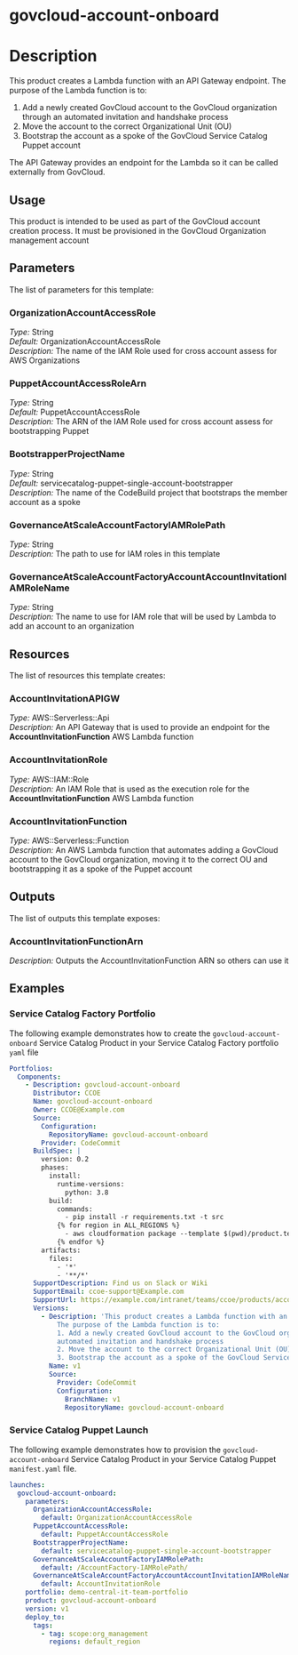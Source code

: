 # govcloud-account-onboard
# Description
This product creates a Lambda function with an API Gateway endpoint. The purpose of the Lambda function is to:
1. Add a newly created GovCloud account to the GovCloud organization through an automated invitation and handshake process
2. Move the account to the correct Organizational Unit (OU)
3. Bootstrap the account as a spoke of the GovCloud Service Catalog Puppet account
 
The API Gateway provides an endpoint for the Lambda so it can be called externally from GovCloud. 

## Usage
This product is intended to be used as part of the GovCloud account creation process. It must be provisioned in the GovCloud Organization management account

## Parameters
The list of parameters for this template:

### OrganizationAccountAccessRole 
*Type:* String  
*Default:* OrganizationAccountAccessRole  
*Description:* The name of the IAM Role used for cross account assess for AWS Organizations 
### PuppetAccountAccessRoleArn 
*Type:* String  
*Default:* PuppetAccountAccessRole  
*Description:* The ARN of the IAM Role used for cross account assess for bootstrapping Puppet
### BootstrapperProjectName 
*Type:* String  
*Default:* servicecatalog-puppet-single-account-bootstrapper  
*Description:* The name of the CodeBuild project that bootstraps the member account as a spoke
### GovernanceAtScaleAccountFactoryIAMRolePath 
*Type:* String  
*Description:* The path to use for IAM roles in this template
### GovernanceAtScaleAccountFactoryAccountAccountInvitationIAMRoleName 
*Type:* String  
*Description:* The name to use for IAM role that will be used by Lambda to add an account to an organization

## Resources
The list of resources this template creates:

### AccountInvitationAPIGW 
*Type:* AWS::Serverless::Api  
*Description:* An API Gateway that is used to provide an endpoint for the **AccountInvitationFunction** AWS Lambda function
### AccountInvitationRole 
*Type:* AWS::IAM::Role  
*Description:* An IAM Role that is used as the execution role for the **AccountInvitationFunction** AWS Lambda function
### AccountInvitationFunction 
*Type:* AWS::Serverless::Function  
*Description:* An AWS Lambda function that automates adding a GovCloud account to the GovCloud organization, moving it to the correct OU and bootstrapping it as a spoke of the Puppet account
 

## Outputs
The list of outputs this template exposes:

### AccountInvitationFunctionArn 
*Description:* Outputs the AccountInvitationFunction ARN so others can use it
  
## Examples

### Service Catalog Factory Portfolio
The following example demonstrates how to create the `govcloud-account-onboard` Service Catalog Product in your Service Catalog Factory portfolio `yaml` file
```yaml
Portfolios:
  Components:
    - Description: govcloud-account-onboard
      Distributor: CCOE
      Name: govcloud-account-onboard
      Owner: CCOE@Example.com
      Source:
        Configuration:
          RepositoryName: govcloud-account-onboard
        Provider: CodeCommit
      BuildSpec: |
        version: 0.2
        phases:
          install:
            runtime-versions:
              python: 3.8
          build:
            commands:
              - pip install -r requirements.txt -t src
            {% for region in ALL_REGIONS %}
              - aws cloudformation package --template $(pwd)/product.template.yaml --s3-bucket sc-factory-artifacts-${ACCOUNT_ID}-{{ region }} --s3-prefix ${STACK_NAME} --output-template-file product.template-{{ region }}.yaml
            {% endfor %}
        artifacts:
          files:
            - '*'
            - '**/*'
      SupportDescription: Find us on Slack or Wiki
      SupportEmail: ccoe-support@Example.com
      SupportUrl: https://example.com/intranet/teams/ccoe/products/account-factory
      Versions:
        - Description: 'This product creates a Lambda function with an API Gateway endpoint. 
            The purpose of the Lambda function is to:
            1. Add a newly created GovCloud account to the GovCloud organization through an 
            automated invitation and handshake process
            2. Move the account to the correct Organizational Unit (OU)
            3. Bootstrap the account as a spoke of the GovCloud Service Catalog Puppet account'
          Name: v1
          Source:
            Provider: CodeCommit
            Configuration:
              BranchName: v1
              RepositoryName: govcloud-account-onboard
```

### Service Catalog Puppet Launch
The following example demonstrates how to provision the `govcloud-account-onboard` Service Catalog Product in your Service Catalog Puppet `manifest.yaml` file.
```yaml
launches:
  govcloud-account-onboard:
    parameters:
      OrganizationAccountAccessRole:
        default: OrganizationAccountAccessRole
      PuppetAccountAccessRole:
        default: PuppetAccountAccessRole
      BootstrapperProjectName:
        default: servicecatalog-puppet-single-account-bootstrapper
      GovernanceAtScaleAccountFactoryIAMRolePath:
        default: /AccountFactory-IAMRolePath/
      GovernanceAtScaleAccountFactoryAccountAccountInvitationIAMRoleName:
        default: AccountInvitationRole
    portfolio: demo-central-it-team-portfolio
    product: govcloud-account-onboard
    version: v1
    deploy_to:
      tags:
        - tag: scope:org_management
          regions: default_region
```